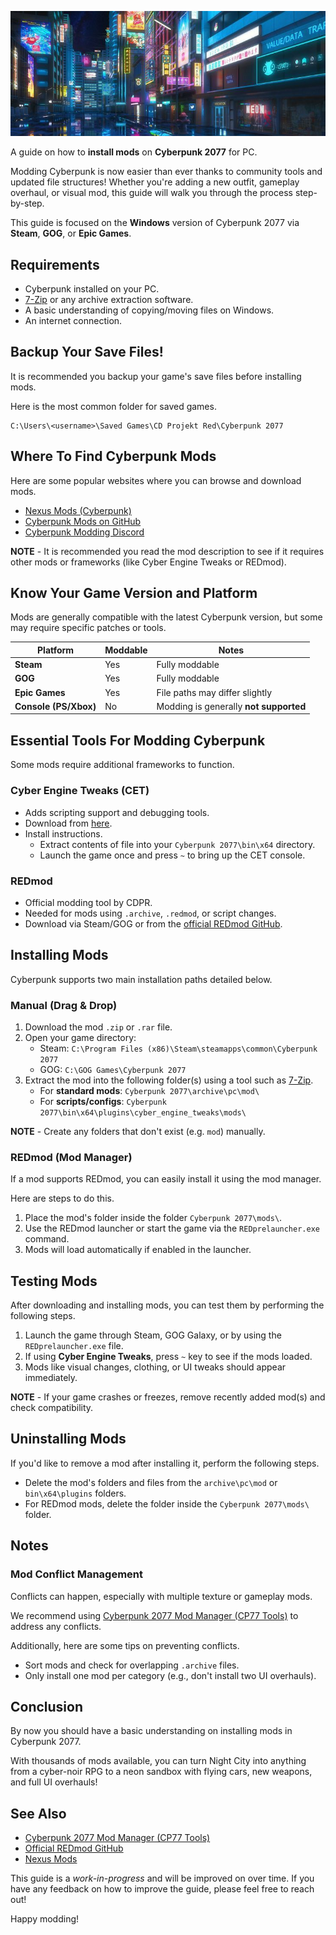 <div align="center">

![banner](./images/banner.jpg)

</div>

A guide on how to **install mods** on **Cyberpunk 2077** for PC.

Modding Cyberpunk is now easier than ever thanks to community tools and updated file structures! Whether you're adding a new outfit, gameplay overhaul, or visual mod, this guide will walk you through the process step-by-step.

This guide is focused on the **Windows** version of Cyberpunk 2077 via **Steam**, **GOG**, or **Epic Games**.

## Requirements
- Cyberpunk installed on your PC.
- [7-Zip](https://www.7-zip.org/) or any archive extraction software.
- A basic understanding of copying/moving files on Windows.
- An internet connection.

## Backup Your Save Files!
It is recommended you backup your game's save files before installing mods.

Here is the most common folder for saved games.

```
C:\Users\<username>\Saved Games\CD Projekt Red\Cyberpunk 2077
```

## Where To Find Cyberpunk Mods
Here are some popular websites where you can browse and download mods.

- [Nexus Mods (Cyberpunk)](https://www.nexusmods.com/cyberpunk2077/)
- [Cyberpunk Mods on GitHub](https://github.com/topics/cyberpunk-2077)
- [Cyberpunk Modding Discord](https://discord.gg/cp77modding)

**NOTE** - It is recommended you read the mod description to see if it requires other mods or frameworks (like Cyber Engine Tweaks or REDmod).

## Know Your Game Version and Platform
Mods are generally compatible with the latest Cyberpunk version, but some may require specific patches or tools.

| Platform | Moddable | Notes |
|----------|----------| ----- |
| **Steam** | Yes |Fully moddable |
| **GOG** | Yes | Fully moddable |
| **Epic Games** | Yes | File paths may differ slightly |
| **Console (PS/Xbox)** | No | Modding is generally **not supported** |


## Essential Tools For Modding Cyberpunk
Some mods require additional frameworks to function.

### Cyber Engine Tweaks (CET)
- Adds scripting support and debugging tools.
- Download from [here](https://www.nexusmods.com/cyberpunk2077/mods/107).
- Install instructions.
  - Extract contents of file into your `Cyberpunk 2077\bin\x64` directory.
  - Launch the game once and press `~` to bring up the CET console.

### REDmod
- Official modding tool by CDPR.
- Needed for mods using `.archive`, `.redmod`, or script changes.
- Download via Steam/GOG or from the [official REDmod GitHub](https://www.cyberpunk.net/en/modding-support).

## Installing Mods
Cyberpunk supports two main installation paths detailed below.

### Manual (Drag & Drop)
1. Download the mod `.zip` or `.rar` file.
2. Open your game directory:
   - Steam: `C:\Program Files (x86)\Steam\steamapps\common\Cyberpunk 2077`
   - GOG: `C:\GOG Games\Cyberpunk 2077`
3. Extract the mod into the following folder(s) using a tool such as [7-Zip](https://www.7-zip.org/).
   - For **standard mods**: `Cyberpunk 2077\archive\pc\mod\`
   - For **scripts/configs**: `Cyberpunk 2077\bin\x64\plugins\cyber_engine_tweaks\mods\`

**NOTE** - Create any folders that don't exist (e.g. `mod`) manually.

### REDmod (Mod Manager)
If a mod supports REDmod, you can easily install it using the mod manager.

Here are steps to do this.

1. Place the mod's folder inside the folder `Cyberpunk 2077\mods\`.
2. Use the REDmod launcher or start the game via the `REDprelauncher.exe` command.
3. Mods will load automatically if enabled in the launcher.

## Testing Mods
After downloading and installing mods, you can test them by performing the following steps.

1. Launch the game through Steam, GOG Galaxy, or by using the `REDprelauncher.exe` file.
2. If using **Cyber Engine Tweaks**, press `~` key to see if the mods loaded.
3. Mods like visual changes, clothing, or UI tweaks should appear immediately.

**NOTE** - If your game crashes or freezes, remove recently added mod(s) and check compatibility.

## Uninstalling Mods
If you'd like to remove a mod after installing it, perform the following steps.

- Delete the mod's folders and files from the `archive\pc\mod` or `bin\x64\plugins` folders.
- For REDmod mods, delete the folder inside the `Cyberpunk 2077\mods\` folder.

## Notes
### Mod Conflict Management
Conflicts can happen, especially with multiple texture or gameplay mods.

We recommend using [Cyberpunk 2077 Mod Manager (CP77 Tools)](https://www.nexusmods.com/cyberpunk2077/mods/2871) to address any conflicts.

Additionally, here are some tips on preventing conflicts.
- Sort mods and check for overlapping `.archive` files.
- Only install one mod per category (e.g., don't install two UI overhauls).

## Conclusion
By now you should have a basic understanding on installing mods in Cyberpunk 2077.

With thousands of mods available, you can turn Night City into anything from a cyber-noir RPG to a neon sandbox with flying cars, new weapons, and full UI overhauls!

## See Also
- [Cyberpunk 2077 Mod Manager (CP77 Tools)](https://www.nexusmods.com/cyberpunk2077/mods/2871)
- [Official REDmod GitHub](https://www.cyberpunk.net/en/modding-support)
- [Nexus Mods](https://www.nexusmods.com/)

This guide is a *work-in-progress* and will be improved on over time. If you have any feedback on how to improve the guide, please feel free to reach out!

Happy modding!
